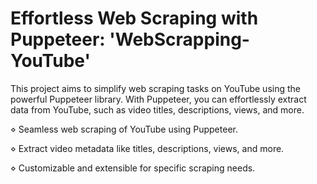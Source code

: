 # Effortless Web Scraping with Puppeteer: 'WebScrapping-YouTube'

This project aims to simplify web scraping tasks on YouTube using the powerful Puppeteer library. With Puppeteer, you can effortlessly extract data from YouTube, such as video titles, descriptions, views, and 
more. 

⋄ Seamless web scraping of YouTube using Puppeteer.

⋄ Extract video metadata like titles, descriptions, views, and more.

⋄ Customizable and extensible for specific scraping needs.
